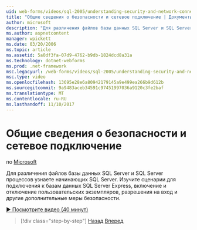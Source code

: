 ```yaml
---
uid: web-forms/videos/sql-2005/understanding-security-and-network-connectivity
title: "Общие сведения о безопасности и сетевое подключение | Документы Microsoft"
author: microsoft
description: "Для различения файлов базы данных SQL Server и SQL Server процессов узнаете начинающих SQL Server. Изучите сценарии для подключения к SQL Server E...."
ms.author: aspnetcontent
manager: wpickett
ms.date: 03/20/2006
ms.topic: article
ms.assetid: 5a0df3fa-07d9-4762-b9db-1824dcd8a31a
ms.technology: dotnet-webforms
ms.prod: .net-framework
msc.legacyurl: /web-forms/videos/sql-2005/understanding-security-and-network-connectivity
msc.type: video
ms.openlocfilehash: 13695e28e6a80942179145a9e499ea266b9d612b
ms.sourcegitcommit: 9a9483aceb34591c97451997036a9120c3fe2baf
ms.translationtype: MT
ms.contentlocale: ru-RU
ms.lasthandoff: 11/10/2017
---
```

<a name="understanding-security-and-network-connectivity"></a>Общие сведения о безопасности и сетевое подключение
====================
по [Microsoft](https://github.com/microsoft)

Для различения файлов базы данных SQL Server и SQL Server процессов узнаете начинающих SQL Server. Изучите сценарии для подключения к базам данных SQL Server Express, включение и отключение пользовательских экземпляров, разрешения на вход и другие дополнительные меры безопасности.

[&#9654; Посмотрите видео (40 минут)](https://channel9.msdn.com/Blogs/ASP-NET-Site-Videos/understanding-security-and-network-connectivity)

>[!div class="step-by-step"]
[Назад](more-structured-query-language.md)
[Вперед](connecting-your-web-application-to-sql-server-2005-express-edition.md)
